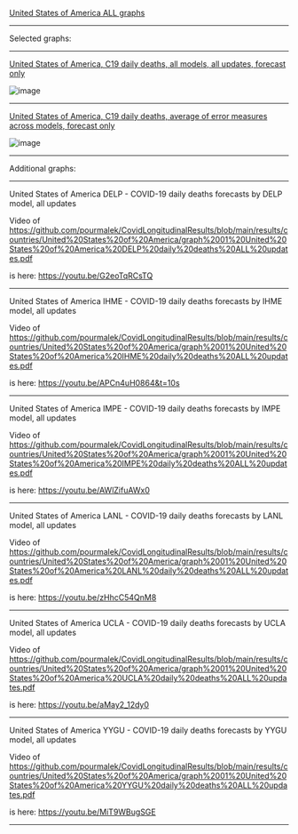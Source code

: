 [United States of America ALL graphs](https://github.com/pourmalek/CovidLongitudinalResults/blob/main/results/countries/United%20States%20of%20America/graph%2000%20United%20States%20of%20America%20ALL%20graphs.pdf)

***

Selected graphs:

***

[United States of America, C19 daily deaths, all models, all updates, forecast only](https://github.com/pourmalek/CovidLongitudinalResults/blob/main/results/countries/United%20States%20of%20America/graph%2002%20United%20States%20of%20America%20ALL%20MODELS%20C19%20daily%20deaths%20all%20updates.pdf)

![image](https://github.com/pourmalek/CovidLongitudinalResults/assets/30849720/7f0207a4-2cda-4d7d-8c0c-ed4808c62015)

***

[United States of America, C19 daily deaths, average of error measures across models, forecast only](https://github.com/pourmalek/CovidLongitudinalResults/blob/main/results/countries/United%20States%20of%20America/graph%2013b%20United%20States%20of%20America%20ALL%20MODELS%20C19%20daily%20deaths%2C%20error%20measures%20across%20models.pdf)

![image](https://github.com/pourmalek/CovidLongitudinalResults/assets/30849720/55a7fb64-e066-47e2-810b-ce7a7051b281)

***

Additional graphs:

***

United States of America DELP - COVID-19 daily deaths forecasts by DELP model, all updates

Video of 
https://github.com/pourmalek/CovidLongitudinalResults/blob/main/results/countries/United%20States%20of%20America/graph%2001%20United%20States%20of%20America%20DELP%20daily%20deaths%20ALL%20updates.pdf

is here:
https://youtu.be/G2eoTqRCsTQ 

***

United States of America IHME - COVID-19 daily deaths forecasts by IHME model, all updates

Video of 
https://github.com/pourmalek/CovidLongitudinalResults/blob/main/results/countries/United%20States%20of%20America/graph%2001%20United%20States%20of%20America%20IHME%20daily%20deaths%20ALL%20updates.pdf

is here:
https://youtu.be/APCn4uH0864&t=10s 

***

United States of America IMPE - COVID-19 daily deaths forecasts by IMPE model, all updates

Video of 
https://github.com/pourmalek/CovidLongitudinalResults/blob/main/results/countries/United%20States%20of%20America/graph%2001%20United%20States%20of%20America%20IMPE%20daily%20deaths%20ALL%20updates.pdf

is here:
https://youtu.be/AWlZifuAWx0 

***

United States of America LANL - COVID-19 daily deaths forecasts by LANL model, all updates

Video of 
https://github.com/pourmalek/CovidLongitudinalResults/blob/main/results/countries/United%20States%20of%20America/graph%2001%20United%20States%20of%20America%20LANL%20daily%20deaths%20ALL%20updates.pdf

is here:
https://youtu.be/zHhcC54QnM8 

***

United States of America UCLA - COVID-19 daily deaths forecasts by UCLA model, all updates

Video of 
https://github.com/pourmalek/CovidLongitudinalResults/blob/main/results/countries/United%20States%20of%20America/graph%2001%20United%20States%20of%20America%20UCLA%20daily%20deaths%20ALL%20updates.pdf

is here:
https://youtu.be/aMay2_12dy0 

***

United States of America YYGU - COVID-19 daily deaths forecasts by YYGU model, all updates

Video of 
https://github.com/pourmalek/CovidLongitudinalResults/blob/main/results/countries/United%20States%20of%20America/graph%2001%20United%20States%20of%20America%20YYGU%20daily%20deaths%20ALL%20updates.pdf

is here:
https://youtu.be/MiT9WBugSGE 

***
